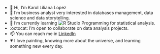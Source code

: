 - 👋 Hi, I’m Karol Liliana Lopez
- 👀 I’m business analyst very interested in databases management, data science and data storytelling.
- 🌱 I’m currently learning ![R Studio](https://img.icons8.com/bubbles/50/r--v2.png) Programming for statistical analysis. 
- :octocat: I’m open to collaborate on data analysis projects.
- 📫 You can reach me in [LinkedIn](https://www.linkedin.com/in/karolinlopez)
- 💗 I love painting, knowing more about the universe, and learning something new every day.


<!---
KaroLili1/KaroLili1 is a ✨ special ✨ repository because its `README.md` (this file) appears on your GitHub profile.
You can click the Preview link to take a look at your changes.
--->
